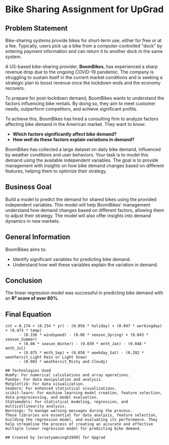# Bike Sharing Assignment for UpGrad

## Problem Statement

Bike-sharing systems provide bikes for short-term use, either for free or at a fee. Typically, users pick up a bike from a computer-controlled "dock" by entering payment information and can return it to another dock in the same system.

A US-based bike-sharing provider, **BoomBikes**, has experienced a sharp revenue drop due to the ongoing COVID-19 pandemic. The company is struggling to sustain itself in the current market conditions and is seeking a strategic plan to boost revenue once the lockdown ends and the economy recovers.

To prepare for post-lockdown demand, BoomBikes wants to understand the factors influencing bike rentals. By doing so, they aim to meet customer needs, outperform competitors, and achieve significant profits.

To achieve this, BoomBikes has hired a consulting firm to analyze factors affecting bike demand in the American market. They want to know:

- **Which factors significantly affect bike demand?**
- **How well do these factors explain variations in demand?**

BoomBikes has collected a large dataset on daily bike demand, influenced by weather conditions and user behaviors. Your task is to model this demand using the available independent variables. The goal is to provide management with insights on how bike demand changes based on different features, helping them to optimize their strategy.

## Business Goal

Build a model to predict the demand for shared bikes using the provided independent variables. This model will help BoomBikes’ management understand how demand changes based on different factors, allowing them to adjust their strategy. The model will also offer insights into demand dynamics in new markets.

## General Information

BoomBikes aims to:

- Identify significant variables for predicting bike demand.
- Understand how well these variables explain the variation in demand.

## Conclusion

The linear regression model was successful in predicting bike demand with an **R² score of over 80%**.

## Final Equation

```plaintext
cnt = 0.174 + (0.234 * yr) - (0.056 * holiday) + (0.047 * workingday) + (0.473 * temp) 
      - (0.156 * windspeed) - (0.06 * season_Spring) + (0.043 * season_Summer) 
      + (0.08 * season_Winter) - (0.039 * mnth_Jan) - (0.048 * mnth_Jul) 
      + (0.075 * mnth_Sep) + (0.058 * weekday_Sat) - (0.292 * weathersit_Light Rain or Light Snow) 
      - (0.083 * weathersit_Misty and Cloudy)

## Technologies Used
NumPy: For numerical calculations and array operations.
Pandas: For data manipulation and analysis.
Matplotlib: For data visualization.
Seaborn: For enhanced statistical visualizations.
scikit-learn: For machine learning model creation, feature selection, data preprocessing, and model evaluation.
Statsmodels: For statistical modeling, regression, and multicollinearity analysis.
Warnings: To manage warning messages during the process.
These libraries are essential for data analysis, feature selection, building the regression model, and evaluating its performance. They help streamline the process of creating an accurate and effective multiple linear regression model for predicting bike demand.

## Created by [ersatyamsingh1990] for Upgrad

